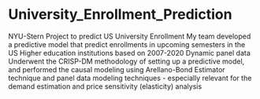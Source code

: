 # University_Enrollment_Prediction
NYU-Stern Project to predict US University Enrollment
My team developed a predictive model that predict enrollments in upcoming semesters in the US Higher education institutions based on 2007-2020 Dynamic panel data
Underwent the CRISP-DM methodology of setting up a predictive model, and performed the causal modeling using Arellano-Bond Estimator technique and panel data modeling techniques - especially relevant for the demand estimation and price sensitivity (elasticity) analysis
